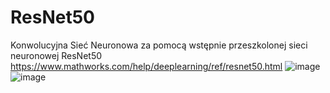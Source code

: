 # ResNet50
Konwolucyjna Sieć Neuronowa za pomocą wstępnie przeszkolonej sieci neuronowej ResNet50
https://www.mathworks.com/help/deeplearning/ref/resnet50.html
![image](https://github.com/SXC-150/ResNet50/assets/98900646/7959c280-0d55-40f2-a4cc-0d9cc0a917d2)
![image](https://github.com/SXC-150/ResNet50/assets/98900646/832ff4cd-48a8-49a0-a843-f10bcf75ef83)
